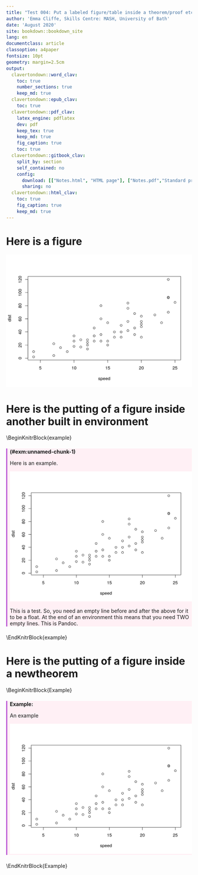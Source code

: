 ```yaml
---
title: "Test 004: Put a labeled figure/table inside a theorem/proof etc."
author: 'Emma Cliffe, Skills Centre: MASH, University of Bath'
date: 'August 2020'
site: bookdown::bookdown_site
lang: en
documentclass: article
classoption: a4paper
fontsize: 10pt
geometry: margin=2.5cm
output:
  clavertondown::word_clav:
    toc: true
    number_sections: true
    keep_md: true
  clavertondown::epub_clav:
    toc: true
  clavertondown::pdf_clav:
    latex_engine: pdflatex
    dev: pdf
    keep_tex: true
    keep_md: true
    fig_caption: true
    toc: true
  clavertondown::gitbook_clav:
    split_by: section
    self_contained: no
    config:
      download: [["Notes.html", "HTML page"], ["Notes.pdf","Standard print PDF"], ["NotesClear.pdf","Clear print PDF"], ["NotesLarge.pdf","Large print PDF"], ["Notes.docx","Accessible Word document"], ["Notes.epub","Accessible EPub book" ]]
      sharing: no
  clavertondown::html_clav:
    toc: true
    fig_caption: true
    keep_md: true
---
```

# Here is a figure



![(\#fig:cars1)Something else to do with cars](Notes_files/figure-html/cars-plot-1.png)

# Here is the putting of a figure inside another built in environment

\BeginKnitrBlock{example}<div class="bookdown-example" id="exm:unnamed-chunk-1" style="margin-bottom: 1.5em; margin-top:1.5em; background-color: lavenderblush; border-left-style: solid; border-color: mediumorchid; padding-left: 0.5em;"><strong>(\#exm:unnamed-chunk-1) </strong><p>Here is an example.

![(\#fig:cars2)Something to do with cars](Notes_files/figure-html/cars-plot-1.png)

This is a test. So, you need an empty line before and after the above for it to be a float. At the end of an environment this means that you need TWO empty lines. This is Pandoc.
<p></div>\EndKnitrBlock{example}

# Here is the putting of a figure inside a newtheorem

\BeginKnitrBlock{Example}<div class="Example" style="margin-bottom: 1.5em; margin-top:1.5em; background-color: lavenderblush; border-left-style: solid; border-color: mediumorchid; padding-left: 0.5em;"><span class="Example" id="Example:unnamed-chunk-2"><strong> Example: </strong></span><p>An example

![(\#fig:cars3)Something to do with cars](Notes_files/figure-html/cars-plot-1.png)

</p></div>\EndKnitrBlock{Example}


<!--chapter:end:index.Rmd-->

